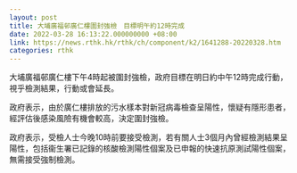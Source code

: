 ```yaml
---
layout: post
title: 大埔廣福邨廣仁樓圍封強檢　目標明午約12時完成
date: 2022-03-28 16:13:22.000000000 +08:00
link: https://news.rthk.hk/rthk/ch/component/k2/1641288-20220328.htm
categories: rthk
---
```


大埔廣福邨廣仁樓下午4時起被圍封強檢，政府目標在明日約中午12時完成行動，視乎檢測結果，行動或會延長。

政府表示，由於廣仁樓排放的污水樣本對新冠病毒檢查呈陽性，懷疑有隱形患者，經評估後感染風險有機會較高，決定圍封強檢。

政府表示，受檢人士今晚10時前要接受檢測，若有關人士3個月內曾經檢測結果呈陽性，包括衞生署已記錄的核酸檢測陽性個案及已申報的快速抗原測試陽性個案，無需接受強制檢測。
